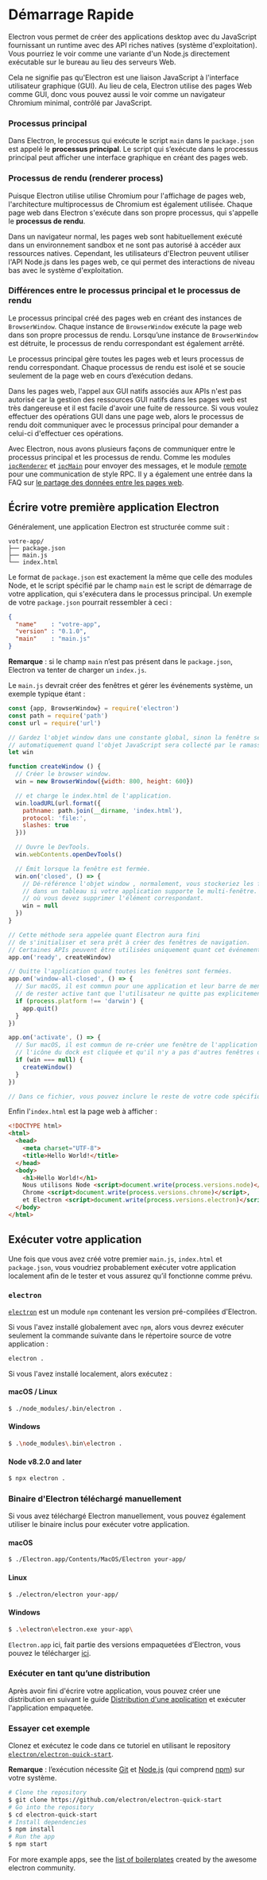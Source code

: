 # Démarrage Rapide

Electron vous permet de créer des applications desktop avec du JavaScript fournissant un runtime avec des API riches natives (système d'exploitation). Vous pourriez le voir comme une variante d'un Node.js directement exécutable sur le bureau au lieu des serveurs Web.

Cela ne signifie pas qu'Electron est une liaison JavaScript à l'interface utilisateur graphique (GUI). Au lieu de cela, Electron utilise des pages Web comme GUI, donc vous pouvez aussi le voir comme un navigateur Chromium minimal, contrôlé par JavaScript.

### Processus principal

Dans Electron, le processus qui exécute le script `main` dans le `package.json` est appelé le **processus principal**. Le script qui s’exécute dans le processus principal peut afficher une interface graphique en créant des pages web.

### Processus de rendu (renderer process)

Puisque Electron utilise utilise Chromium pour l'affichage de pages web, l'architecture multiprocessus de Chromium est également utilisée. Chaque page web dans Electron s'exécute dans son propre processus, qui s'appelle le **processus de rendu**.

Dans un navigateur normal, les pages web sont habituellement exécuté dans un environnement sandbox et ne sont pas autorisé à accéder aux ressources natives. Cependant, les utilisateurs d'Electron peuvent utiliser l'API Node.js dans les pages web, ce qui permet des interactions de niveau bas avec le système d'exploitation.

### Différences entre le processus principal et le processus de rendu

Le processus principal créé des pages web en créant des instances de `BrowserWindow`. Chaque instance de `BrowserWindow` exécute la page web dans son propre processus de rendu. Lorsqu’une instance de `BrowserWindow` est détruite, le processus de rendu correspondant est également arrêté.

Le processus principal gère toutes les pages web et leurs processus de rendu correspondant. Chaque processus de rendu est isolé et se soucie seulement de la page web en cours d’exécution dedans.

Dans les pages web, l'appel aux GUI natifs associés aux APIs n'est pas autorisé car la gestion des ressources GUI natifs dans les pages web est très dangereuse et il est facile d'avoir une fuite de ressource. Si vous voulez effectuer des opérations GUI dans une page web, alors le processus de rendu doit communiquer avec le processus principal pour demander a celui-ci d'effectuer ces opérations.

Avec Electron, nous avons plusieurs façons de communiquer entre le processus principal et les processus de rendu. Comme les modules [`ipcRenderer`](../api/ipc-renderer.md) et [`ipcMain`](../api/ipc-main.md) pour envoyer des messages, et le module [remote](../api/remote.md) pour une communication de style RPC. Il y a également une entrée dans la FAQ sur [le partage des données entre les pages web](../faq.md#how-to-share-data-between-web-pages).

## Écrire votre première application Electron

Généralement, une application Electron est structurée comme suit :

```text
votre-app/
├── package.json
├── main.js
└── index.html
```

Le format de `package.json` est exactement la même que celle des modules Node, et le script spécifié par le champ `main` est le script de démarrage de votre application, qui s'exécutera dans le processus principal. Un exemple de votre `package.json` pourrait ressembler à ceci :

```json
{
  "name"    : "votre-app",
  "version" : "0.1.0",
  "main"    : "main.js"
}
```

**Remarque** : si le champ `main` n’est pas présent dans le `package.json`, Electron va tenter de charger un `index.js`.

Le `main.js` devrait créer des fenêtres et gérer les événements système, un exemple typique étant :

```javascript
const {app, BrowserWindow} = require('electron')
const path = require('path')
const url = require('url')

// Gardez l'objet window dans une constante global, sinon la fenêtre sera fermée
// automatiquement quand l'objet JavaScript sera collecté par le ramasse-miettes.
let win

function createWindow () {
  // Créer le browser window.
  win = new BrowserWindow({width: 800, height: 600})

  // et charge le index.html de l'application.
  win.loadURL(url.format({
    pathname: path.join(__dirname, 'index.html'),
    protocol: 'file:',
    slashes: true
  }))

  // Ouvre le DevTools.
  win.webContents.openDevTools()

  // Émit lorsque la fenêtre est fermée.
  win.on('closed', () => {
    // Dé-référence l'objet window , normalement, vous stockeriez les fenêtres
    // dans un tableau si votre application supporte le multi-fenêtre. C'est le moment
    // où vous devez supprimer l'élément correspondant.
    win = null
  })
}

// Cette méthode sera appelée quant Electron aura fini
// de s'initialiser et sera prêt à créer des fenêtres de navigation.
// Certaines APIs peuvent être utilisées uniquement quant cet événement est émit.
app.on('ready', createWindow)

// Quitte l'application quand toutes les fenêtres sont fermées.
app.on('window-all-closed', () => {
  // Sur macOS, il est commun pour une application et leur barre de menu
  // de rester active tant que l'utilisateur ne quitte pas explicitement avec Cmd + Q
  if (process.platform !== 'darwin') {
    app.quit()
  }
})

app.on('activate', () => {
  // Sur macOS, il est commun de re-créer une fenêtre de l'application quand
  // l'icône du dock est cliquée et qu'il n'y a pas d'autres fenêtres d'ouvertes.
  if (win === null) {
    createWindow()
  }
})

// Dans ce fichier, vous pouvez inclure le reste de votre code spécifique au processus principal. Vous pouvez également le mettre dans des fichiers séparés et les inclure ici.
```

Enfin l'`index.html` est la page web à afficher :

```html
<!DOCTYPE html>
<html>
  <head>
    <meta charset="UTF-8">
    <title>Hello World!</title>
  </head>
  <body>
    <h1>Hello World!</h1>
    Nous utilisons Node <script>document.write(process.versions.node)</script>,
    Chrome <script>document.write(process.versions.chrome)</script>,
    et Electron <script>document.write(process.versions.electron)</script>.
  </body>
</html>
```

## Exécuter votre application

Une fois que vous avez créé votre premier `main.js`, `index.html` et `package.json`, vous voudriez probablement exécuter votre application localement afin de le tester et vous assurez qu’il fonctionne comme prévu.

### `electron`

[`electron`](https://github.com/electron-userland/electron-prebuilt) est un module `npm` contenant les version pré-compilées d'Electron.

Si vous l'avez installé globalement avec `npm`, alors vous devrez exécuter seulement la commande suivante dans le répertoire source de votre application :

```sh
electron .
```

Si vous l'avez installé localement, alors exécutez :

#### macOS / Linux

```sh
$ ./node_modules/.bin/electron .
```

#### Windows

```sh
$ .\node_modules\.bin\electron .
```

#### Node v8.2.0 and later

```sh
$ npx electron .
```

### Binaire d'Electron téléchargé manuellement

Si vous avez téléchargé Electron manuellement, vous pouvez également utiliser le binaire inclus pour exécuter votre application.

#### macOS

```sh
$ ./Electron.app/Contents/MacOS/Electron your-app/
```

#### Linux

```sh
$ ./electron/electron your-app/
```

#### Windows

```sh
$ .\electron\electron.exe your-app\
```

`Electron.app` ici, fait partie des versions empaquetées d’Electron, vous pouvez le télécharger [ici](https://github.com/electron/electron/releases).

### Exécuter en tant qu’une distribution

Après avoir fini d'écrire votre application, vous pouvez créer une distribution en suivant le guide [Distribution d'une application](./application-distribution.md) et exécuter l'application empaquetée.

### Essayer cet exemple

Clonez et exécutez le code dans ce tutoriel en utilisant le repository [`electron/electron-quick-start`](https://github.com/electron/electron-quick-start).

**Remarque** : l’exécution nécessite [Git](https://git-scm.com) et [Node.js](https://nodejs.org/en/download/) (qui comprend [npm](https://npmjs.org)) sur votre système.

```sh
# Clone the repository
$ git clone https://github.com/electron/electron-quick-start
# Go into the repository
$ cd electron-quick-start
# Install dependencies
$ npm install
# Run the app
$ npm start
```

For more example apps, see the [list of boilerplates](https://electronjs.org/community#boilerplates) created by the awesome electron community.